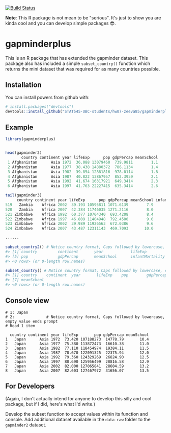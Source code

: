 
<!-- README.md is generated from README.Rmd. Please edit that file -->
[![Build Status](https://travis-ci.org/vincenzocoia/powers.svg?branch=master)](https://travis-ci.org/vincenzocoia/powers)

**Note**: This R package is not mean to be "serious". It's just to show you are kinda cool and you can develop simple packages :sunglasses:.

gapminderplus
=============

This is an R package that has extended the gapminder dataset. This package also has included a simple `subset_country()` function which returns the mini dataset that was required for as many countries possible.

Installation
------------

You can install powers from github with:

``` r
# install.packages("devtools")
devtools::install_github("STAT545-UBC-students/hw07-zeeva85/gapminderplus")
```

Example
-------

``` r
library(gapminderplus)


head(gapminder2)
       country continent year lifeExp      pop gdpPercap meanSchool
 1 Afghanistan      Asia 1972  36.088 13079460  739.9811        1.1
 2 Afghanistan      Asia 1977  38.438 14880372  786.1134        1.4
 3 Afghanistan      Asia 1982  39.854 12881816  978.0114        1.8
 4 Afghanistan      Asia 1987  40.822 13867957  852.3959        2.1
 5 Afghanistan      Asia 1992  41.674 16317921  649.3414        2.3
 6 Afghanistan      Asia 1997  41.763 22227415  635.3414        2.6

tail(gapminder3)
     country continent year lifeExp      pop gdpPercap meanSchool infantMortality
519   Zambia    Africa 2002  39.193 10595811 1071.6139        7.9            86.5
520   Zambia    Africa 2007  42.384 11746035 1271.2116        8.0            61.3
521 Zimbabwe    Africa 1992  60.377 10704340  693.4208        8.4            54.5
522 Zimbabwe    Africa 1997  46.809 11404948  792.4500        9.0            62.7
523 Zimbabwe    Africa 2002  39.989 11926563  672.0386        9.6            62.7
524 Zimbabwe    Africa 2007  43.487 12311143  469.7093       10.0            59.9

......

subset_country2() # Notice country format, Caps followed by lowercase, empty value ends prompt
#> [1] country         continent       year            lifeExp        
#> [5] pop             gdpPercap       meanSchool      infantMortality
#> <0 rows> (or 0-length row.names)

subset_country() # Notice country format, Caps followed by lowercase, empty value ends prompt
#> [1] country    continent  year       lifeExp    pop        gdpPercap 
#> [7] meanSchool
#> <0 rows> (or 0-length row.names)
```

Console view
------------
```
# 1: Japan
# 2:              # Notice country format, Caps followed by lowercase, empty value ends prompt
# Read 1 item 
```
```
  country continent year lifeExp       pop gdpPercap meanSchool
1   Japan      Asia 1972  73.420 107188273  14778.79       10.4
2   Japan      Asia 1977  75.380 113872473  16610.38       11.0
3   Japan      Asia 1982  77.110 118454974  19384.11       11.5
4   Japan      Asia 1987  78.670 122091325  22375.94       12.0
5   Japan      Asia 1992  79.360 124329269  26824.90       12.5
6   Japan      Asia 1997  80.690 125956499  28816.58       12.9
7   Japan      Asia 2002  82.000 127065841  28604.59       13.2
8   Japan      Asia 2007  82.603 127467972  31656.07       13.5
```


For Developers
--------------

(Again, I don't actually intend for anyone to develop this silly and cool package, but if I did, here's what I'd write.)

Develop the subset function to accept values within its function and console. Add additional dataset available in the `data-raw` folder to the `gapminder2` dataset.
